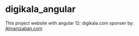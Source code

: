 # digikala_angular


This project website with angular 12: digikala.com
sponser by: [Almanizaban.com](https://www.almanizaban.com/)
